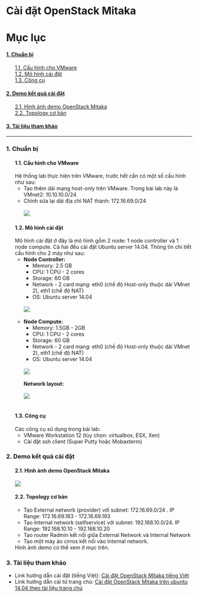 # Cài đặt OpenStack Mitaka 
# Mục lục
<h4><a href="#preparing">1. Chuẩn bị</a></h4>
<ul style="list-style: none">
<li><a href="#topo">1.1. Cấu hình cho VMware</a></li>
<li><a href="#info">1.2. Mô hình cài đặt</a></li>
<li><a href="#tools">1.3. Công cụ</a></li>
</ul>
<h4><a href="#result">2. Demo kết quả cài đặt</a></h4>
<ul style="list-style: none">
<li><a href="#demo">2.1. Hình ảnh demo OpenStack Mitaka</a></li>
<li><a href="#cloud">2.2. Topology cơ bản</a>
</li>
</ul>
<h4><a href="#ref">3. Tài liệu tham khảo</a></h4>

---

<h3><a name="preparing">1. Chuẩn bị</a></h3>
<ul style="list-style: none">
<li><h4><a name="topo">1.1. Cấu hình cho VMware</a></h4>
Hệ thống lab thực hiện trên VMware, trước hết cần có một số cấu hình như sau:
<ul>
<li>Tạo thêm dải mạng host-only trên VMware. Trong bài lab này là VMnet2: 10.10.10.0/24
</li>
<li>Chỉnh sửa lại dải địa chỉ NAT thành: 172.16.69.0/24
<br><br>
<img src="http://i.imgur.com/sARNoeS.png"/>
</li>
</ul>
</li>
<li><h4><a name="info">1.2. Mô hình cài đặt</a></h4>
Mô hình cài đặt ở đây là mô hình gồm 2 node: 1 node controller và 1 node compute. Cả hai đều cài đặt Ubuntu server 14.04. Thông tin chi tiết cấu hình cho 2 máy như sau:
<ul>
<li><b>Node Controller: </b>
<ul>
<li>Memory: 2.5 GB</li>
<li>CPU: 1 CPU - 2 cores</li>
<li>Storage: 60 GB</li>
<li>Network - 2 card mạng: eth0 (chế độ Host-only thuộc dải VMnet 2), eth1 (chế độ NAT) </li>
<li>OS: Ubuntu server 14.04</li>
</ul>
<br>
<img src="http://i.imgur.com/jOPhGX3.png"/>
<br>
<br>
</li>

<li><b>Node Compute:</b>
<ul>
<li>Memory: 1.5GB - 2GB</li>
<li>CPU: 1 CPU - 2 cores</li>
<li>Storage: 60 GB</li>
<li>Network - 2 card mạng: eth0 (chế độ Host-only thuộc dải VMnet 2), eth1 (chế độ NAT) </li>
<li>OS: Ubuntu server 14.04</li>
</ul>
<br>
<img src="http://i.imgur.com/BpwnMjP.png"/>
<br><br>
<b>Network layout:</b>
<br><br>
<img src="http://i.imgur.com/1BomODP.png"/>
<br><br>
</li>

</ul>
</li>
<li><h4><a name="tools">1.3. Công cụ</a></h4>
Các công cụ sử dụng trong bài lab:
<ul>
<li>VMware Workstation 12 (tùy chọn: virtualbox, ESX, Xen)</li>
<li>Cài đặt ssh client (Super Putty hoặc Mobaxterm)</li>
</ul>
</li>
</ul>
<h3><a name="#result">2. Demo kết quả cài đặt</a></h3>
<ul style="list-style: none">
<li><h4><a name="demo">2.1. Hình ảnh demo OpenStack Mitaka</a></h4>
<img src="http://i.imgur.com/zH3Eiix.png"/>
</li>
<li><h4><a name="cloud">2.2. Topology cơ bản</a></h4>
<ul>
<li>Tạo External network (provider) với subnet: 172.16.69.0/24 . IP Range: 172.16.69.183 - 172.16.69.193</li>
<li>Tạo Internal network (selfservice) với subnet: 192.168.10.0/24. IP Range: 192.168.10.10 - 192.168.10.20</li>
<li>Tạo router Radmin kết nối giữa External Network và Internal Network</li>
<li>Tạo một máy ảo cirros kết nối vào Internal network.</li>
</ul>
Hình ảnh demo có thể xem ở mục trên.
</li>
</ul>
<h3><a name="ref">3. Tài liệu tham khảo</a></h3>
<ul>
<li>Link hướng dẫn cài đặt (tiếng Việt): <a href="https://github.com/congto/OpenStack-Mitaka-Scripts/blob/master/DOCS-OPS-Mitaka/Caidat-OpenStack-Mitaka.md">Cài đặt OpenStack Mitaka tiếng Việt</a></li>
<li>Link hướng dẫn cài từ trang chủ: <a href="http://docs.openstack.org/mitaka/install-guide-ubuntu/">Cài đặt OpenStack Mitaka trên ubuntu 14.04 theo tài liệu trang chủ</a></li>
</ul>

